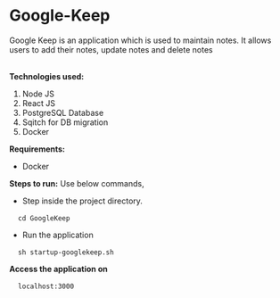 # Google-Keep
Google Keep is an application which is used to maintain notes. It allows users to add their notes, update notes and delete notes<br/><br/>

**Technologies used:**
1. Node JS
2. React JS
3. PostgreSQL Database
4. Sqitch for DB migration
5. Docker
    
**Requirements:**
- Docker

**Steps to run:** Use below commands, 
- Step inside the project directory.
<pre> <code> cd GoogleKeep </code></pre>
- Run the application<br/>
<pre> <code> sh startup-googlekeep.sh </code></pre>
**Access the application on**
<pre> <code> localhost:3000 </code></pre>